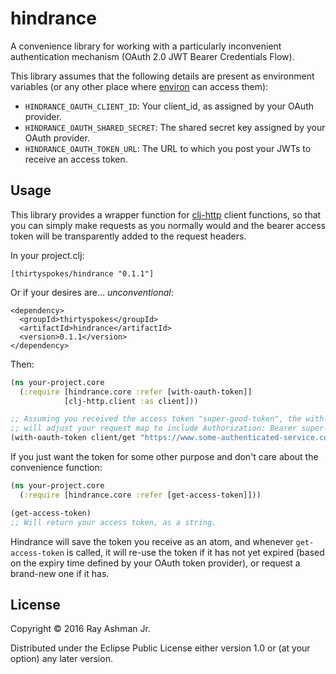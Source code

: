 # hindrance

A convenience library for working with a particularly inconvenient authentication mechanism (OAuth 2.0 JWT Bearer Credentials Flow).

This library assumes that the following details are present as environment variables (or any other place where [environ](https://github.com/weavejester/environ) can access them):

- `HINDRANCE_OAUTH_CLIENT_ID`: Your client_id, as assigned by your OAuth provider.
- `HINDRANCE_OAUTH_SHARED_SECRET`: The shared secret key assigned by your OAuth provider.
- `HINDRANCE_OAUTH_TOKEN_URL`: The URL to which you post your JWTs to receive an access token.

## Usage

This library provides a wrapper function for [clj-http](https://github.com/dakrone/clj-http) client functions, so that you can simply make requests as you normally would and the bearer access token will be transparently added to the request headers.

In your project.clj: 

```
[thirtyspokes/hindrance "0.1.1"]
```

Or if your desires are... *unconventional*:

```
<dependency>
  <groupId>thirtyspokes</groupId>
  <artifactId>hindrance</artifactId>
  <version>0.1.1</version>
</dependency>
```

Then:

```clojure
(ns your-project.core
  (:require [hindrance.core :refer [with-oauth-token]]
            [clj-http.client :as client]))

;; Assuming you received the access token "super-good-token", the with-oauth-token wrapper
;; will adjust your request map to include Authorization: Bearer super-good-token in the headers.
(with-oauth-token client/get "https://www.some-authenticated-service.com")
```

If you just want the token for some other purpose and don't care about the convenience function:

```clojure
(ns your-project.core
  (:require [hindrance.core :refer [get-access-token]]))

(get-access-token)
;; Will return your access token, as a string.
```

Hindrance will save the token you receive as an atom, and whenever `get-access-token` is called, it will re-use the token if it has not yet expired (based on the expiry time defined by your OAuth token provider), or request a brand-new one if it has.

## License

Copyright © 2016 Ray Ashman Jr.

Distributed under the Eclipse Public License either version 1.0 or (at
your option) any later version.
